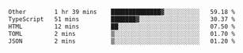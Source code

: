 <!--START_SECTION:waka-->

```txt
Other        1 hr 39 mins    ██████████████▓░░░░░░░░░░   59.18 %
TypeScript   51 mins         ███████▓░░░░░░░░░░░░░░░░░   30.37 %
HTML         12 mins         ██░░░░░░░░░░░░░░░░░░░░░░░   07.50 %
TOML         2 mins          ▒░░░░░░░░░░░░░░░░░░░░░░░░   01.70 %
JSON         2 mins          ▒░░░░░░░░░░░░░░░░░░░░░░░░   01.20 %
```

<!--END_SECTION:waka-->